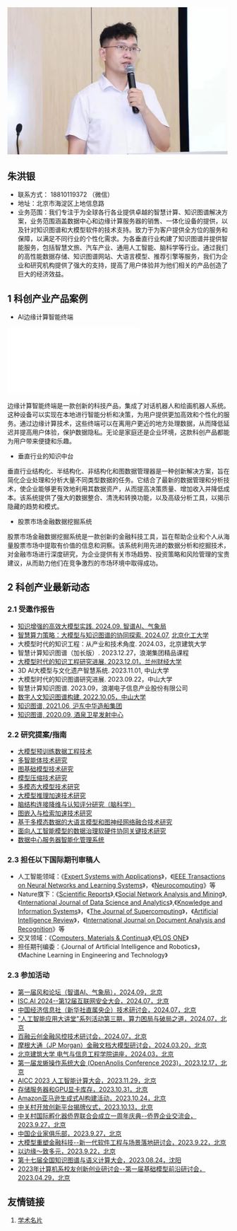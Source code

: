 <img src="2024/202402.jpg" width="500" />

## 朱洪银

* 联系方式： 18810119372 （微信）
* 地址：北京市海淀区上地信息路
* 业务范围：我们专注于为全球各行各业提供卓越的智慧计算、知识图谱解决方案，业务范围涵盖数据中心和边缘计算服务器的销售、一体化设备的提供，以及针对知识图谱和大模型软件的技术支持。致力于为客户提供全方位的服务和保障，以满足不同行业的个性化需求。为各垂直行业构建了知识图谱并提供智能服务，包括智慧文旅、汽车产业、通用人工智能、脑科学等行业。通过我们的高性能数据存储、知识图谱网站、大语言模型、推荐引擎等服务，我们为企业和研究机构提供了强大的支持，提高了用户体验并为他们相关的产品创造了巨大的经济效益。

## 1 科创产业产品案例

* AI边缘计算智能终端
  
<iframe src="//player.bilibili.com/player.html?aid=1304116807&bvid=BV1iM4m1Z7N5&cid=1531879141&p=1" scrolling="no" border="0" frameborder="no" framespacing="0" allowfullscreen="true"> </iframe>

边缘计算智能终端是一款创新的科技产品，集成了对话机器人和绘画机器人系统。这种设备可以实现在本地进行智能分析和决策，为用户提供更加高效和个性化的服务。通过边缘计算技术，这些终端可以在离用户更近的地方处理数据，从而降低延迟并提高用户体验，保护数据隐私。无论是家庭还是企业环境，这款科创产品都能为用户带来便捷和乐趣。

* 垂直行业的知识中台
  
垂直行业结构化、半结构化、非结构化和图数据管理器是一种创新解决方案，旨在简化企业处理和分析大量不同类型数据的任务。它结合了最新的数据管理和分析技术，使企业能够更有效地利用其数据资产，从而提高决策质量、增加收入并降低成本。该系统提供了强大的数据整合、清洗和转换功能，以及高级分析工具，以揭示隐藏的趋势和模式。

* 股票市场金融数据挖掘系统

股票市场金融数据挖掘系统是一款创新的金融科技工具，旨在帮助企业和个人从海量股票市场中提取有价值的信息和洞察。该系统利用先进的数据分析和挖掘技术，对金融市场进行深度研究，为企业提供有关市场趋势、投资策略和风险管理的宝贵建议，从而助力他们在竞争激烈的市场环境中取得成功。

## 2 科创产业最新动态
### 2.1 受邀作报告
* [知识增强的高效大模型实践. 2024.09. 智谱AI、气象局](pic/2024/07.png)
* [智慧算力策略：大模型与知识图谱的协同探索. 2024.07](https://www.bsia.org.cn/site/content/27234.html), [北京化工大学](https://cist.buct.edu.cn/2024/0722/c981a196977/page.htm)
* 大模型时代的知识工程：从产业和技术角度. 2024.03，北京建筑大学
* 智慧计算知识图谱（加长版）. 2023.12.27，浪潮集团精品课程
* [大模型时代的知识工程研究进展. 2023.12.01，兰州财经大学](https://mp.weixin.qq.com/s?__biz=MzUzODA1Nzg1OA==&mid=2247523531&idx=1&sn=5381c5a6df3bb7a5e7873314febef1d9&chksm=fadf5126cda8d8305b812605530ea6aef55e69ca0605ae8db99ccdef2b2fe071f8f0c68def06&scene=27)
* 3D AI大模型与文化遗产智慧系统. 2023.11.01, 中山大学
* 大模型时代的知识图谱研究进展. 2023.09.22，中山大学
* 智慧计算知识图谱. 2023.09，浪潮电子信息产业股份有限公司
* [数字人文知识图谱构建. 2022.10.05，中山大学](https://mp.weixin.qq.com/s?__biz=MzIyNTU2MTU2Mg==&mid=2247503871&idx=1&sn=56833448dcb3d92462ed0f212acc986d&chksm=e87f514adf08d85c7d90da4128781f97fd0afabd09105fffb3c1d2afa3d51d59609ec0ce3484&scene=27)
* [知识图谱, 2021.06, 沪东中华造船集团](https://www.cs.tsinghua.edu.cn/info/1031/4597.htm)
* [知识图谱, 2020.09, 酒泉卫星发射中心](https://postdoctor.tsinghua.edu.cn/info/zxjx/2031)

### 2.2 研究提案/指南
* [大模型预训练数据工程技术]()
* [多智能体技术研究]()
* [图基础模型技术研究]()
* [模型压缩技术研究]()
* [多模态大模型技术研究]()
* [大模型推理加速技术研究]()
* [脑结构连接降维与认知评分研究（脑科学）]()
* [图嵌入与检索加速技术研究](2024/doc/embedding.jpg)
* [基于多模态数据的大语言模型和图神经网络融合技术研究](2024/doc/2024-02.pdf)
* [面向人工智能模型的数据治理软硬件协同关键技术研究](2024/doc/2023-08.pdf)
* [数据中心服务器智能化管理系统](2024/doc/2022-12.pdf)

### 2.3 担任以下国际期刊审稿人
* 人工智能领域：《[Expert Systems with Applications](https://www.sciencedirect.com/journal/expert-systems-with-applications)》，《[IEEE Transactions on Neural Networks and Learning Systems](https://ieeexplore.ieee.org/xpl/RecentIssue.jsp?punumber=5962385)》，《[Neurocomputing](https://www.sciencedirect.com/journal/neurocomputing)》等
* Nature旗下：《[Scientific Reports](https://www.nature.com/srep/)》,《[Social Network Analysis and Mining](https://link.springer.com/journal/13278)》,《[International Journal of Data Science and Analytics](https://link.springer.com/journal/41060)》,《[Knowledge and Information Systems](https://link.springer.com/journal/10115)》，《[The Journal of Supercomputing](https://link.springer.com/journal/11227)》，《[Artificial Intelligence Review](https://link.springer.com/journal/10462)》，《[International Journal on Document Analysis and Recognition](https://link.springer.com/journal/10032)》等
* 交叉领域：《[Computers, Materials & Continua](https://www.techscience.com/journal/cmc)》,《[PLOS ONE](https://journals.plos.org/plosone/)》
* 担任期刊编委：《Journal of Artificial Intelligence and Robotics》，《Machine Learning in Engineering and Technology》

### 2.3 参加活动
* [第一届风和论坛（智谱AI、气象局），2024.09，北京](pic/2024/07.png)
* [ISC.AI 2024--第12届互联网安全大会，2024.07，北京](pic/2024/06.jpg)
* [中国经济信息社（新华社直属央企）技术研讨会，2024.07，北京](pic/2024/05.png)
* ["人工智能应用大讲堂"系列活动第三期，算力困局与破局之道，2024.07，北京](https://mp.weixin.qq.com/s/guScjbB9QMGFUkb_ryWUrg)
* [百融云创金融风控技术研讨会，2024.07，北京](pic/2024/04.png)
* [摩根大通（JP Morgan）金融文档大模型研讨会，2024.03.20，北京](pic/2024/02.png)
* [北京建筑大学 电气与信息工程学院讲座，2024.03，北京](pic/2024/01.jpg)
* [第一届龙蜥操作系统大会 (OpenAnolis Conference 2023)，2023.12.17，北京](pic/2023/13.jpeg)
* [AICC 2023 人工智能计算大会，2023.11.29，北京](pic/2023/12.jpg)
* [存储服务器和GPU显卡库存，2023.10.31，北京](pic/2023/11.jpg)
* [Amazon亚马逊生成式AI构建活动，2023.10.24，北京](pic/2023/10.png)
* [中关村开放创新平台揭牌仪式，2023.10.13，北京](pic/2023/20231013.png)
* [中关村国际孵化器侨界联合会成立一周年庆典--侨界企业交流会，2023.9.27，北京](pic/2023/09.jpg)
* [中国企业家俱乐部，2023.9.27，北京](pic/2023/04.jpg)
* [大模型重塑金融科技--新一代软件工程与场景落地研讨会，2023.9.22，北京](pic/2023/03.jpg)
* [以边缘～致多元，2023.9.22，北京](pic/2023/01.jpg)
* [第十七届全国知识图谱与语义计算大会，2023.08.24，沈阳](pic/2023/02.jpg)
* [2023年计算机系校友创新创业研讨会--第一届基础模型前沿研讨会，2023.04.29，北京](pic/2023/08.jpg)
  
## 友情链接
1. [学术名片](https://liftkkkk.github.io/)
